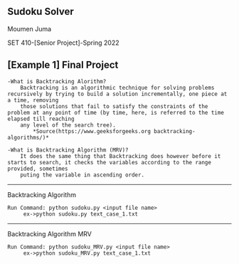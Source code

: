 Sudoku Solver 
----------------------------------------------------------------------

Moumen Juma

SET 410-[Senior Project]-Spring 2022 

[Example 1] Final Project
----------------------------------------------------------------------
	-What is Backtracking Alorithm?
		Backtracking is an algorithmic technique for solving problems recursively by trying to build a solution incrementally, one piece at a time, removing 
		those solutions that fail to satisfy the constraints of the problem at any point of time (by time, here, is referred to the time elapsed till reaching 
		any level of the search tree). 
			*Source(https://www.geeksforgeeks.org backtracking-algorithms/)*

	-What is Backtracking Algorithm (MRV)?
		It does the same thing that Backtracking does however before it starts to search, it checks the variables according to the range provided, sometimes 
		puting the variable in ascending order. 
----------------------------------------------------------------------
Backtracking Algorithm

	Run Command: python sudoku.py <input file name>
		 ex->python sudoku.py text_case_1.txt
		 
		 
----------------------------------------------------------------------
Backtracking Algorithm MRV

	Run Command: python sudoku_MRV.py <input file name>
		 ex->python sudoku_MRV.py text_case_1.txt
